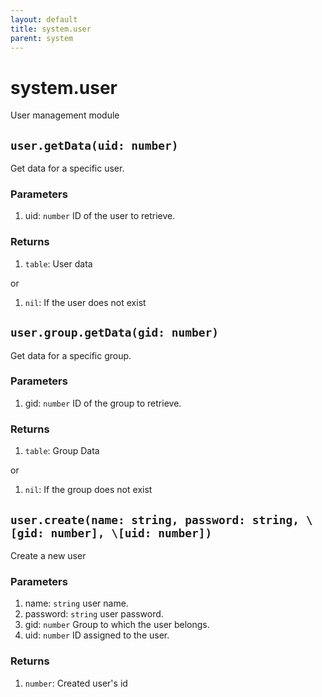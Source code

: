 ```yaml
---
layout: default
title: system.user
parent: system
---
```


# system.user
User management module

## `user.getData(uid: number)`
Get data for a specific user.

### Parameters
1. uid: `number` ID of the user to retrieve.

### Returns
1. `table`: User data

or

1. `nil`: If the user does not exist

## `user.group.getData(gid: number)`
Get data for a specific group.

### Parameters
1. gid: `number` ID of the group to retrieve.

### Returns
1. `table`: Group Data

or

1. `nil`: If the group does not exist

## `user.create(name: string, password: string, \[gid: number], \[uid: number])`
Create a new user

### Parameters
1. name: `string` user name.
2. password: `string` user password.
3. gid: `number` Group to which the user belongs.
4. uid: `number` ID assigned to the user.

### Returns
1. `number`: Created user's id

